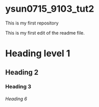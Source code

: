 # ysun0715_9103_tut2

This is my first repository

This is my first edit of the readme file.

# Heading level 1
## Heading 2
### Heading 3

###### Heading 6